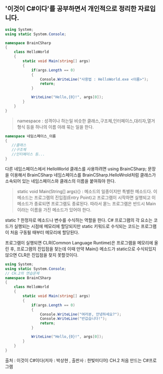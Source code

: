 '이것이 C#이다'를 공부하면서 개인적으로 정리한 자료입니다.
--------------------------------------
```cs
using System;
using static System.Console;

namespace BrainCSharp
{
    class HelloWorld
    {
        static void Main(string[] args)
        {
            if(args.Length == 0)
            {
                Console.WriteLine("사용법 : HelloWorld.exe <이름>");
                return;
            }

            WriteLine("Hello,{0}!", args[0]);
        }
    }
}
```

> namespace : 성격이나 하는일 비슷한 클래스,구조체,인터페이스,대리자,열거 형식 등을 하나의 이름 아래 묶는 일을 한다. 
```cs
namespace 네임스페이스_이름
{
   //클래스
   //구조체
   //인터페이스 등...
}
```
다른 네임스페이스에서 HelloWorld 클래스를 사용하려면 using BrainCSharp; 문장을 이용해서 BrainCSharp 네임스페이스를 BrainCSharp.HelloWrold처럼 클래스가 소속되어 있는 네임스페이스와 클래스의 이름을 붙여줘야 한다.

> static void Main(String[] args){} : 메소드의 일종이지만 특별한 메소드다. 이 메소드는 프로그램의 진입점(Entry Point)고 프로그램이 시작하면 실행되고 이 메소드가 종료되면 프로그램도 종료된다. 따라서 몯느 프로그램은 반드시 Main이라는 이름을 가진 메소드가 있어야 한다.

static ? 한정자로 메소드나 변수를 수식하는 역할을 한다. C# 프로그램의 각 요소는 코드가 실행되는 시점에 메모리에 할당되지만 static 키워드로 수식되는 코드는 프로그램이 처음 구동될 때부터 메모리에 할당된다.

프로그램이 실행되면 CLR(Common Language Runtime)은 프로그램을 메모리에 올린 후, 프로그램의 진입점을 찾는데 이때 만약 Main() 메소드가 static으로 수식되있지 않으면 CLR은 진입점을 찾지 못할것이다. 


```cs
using System;
using static System.Console;
// CH.2의 연습문제
namespace BrainCSharp
{
    class HelloWorld
    {
        static void Main(string[] args)
        {
            if(args.Length == 0)
            {
                Console.WriteLine("여러분, 안녕하세요?");
                Console.WriteLine("반갑습니다!");
                return;
            }

            WriteLine("Hello,{0}!", args[0]);
        }
    }
}
```
출처 : 이것이 C#이다(저자 : 박상현 , 출판사 : 한빛미디어) CH.2 처음 만드는 C#프로그램

